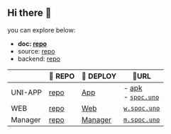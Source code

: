 ## Hi there 👋

<!--

**Here are some ideas to get you started:**

🙋‍♀️ A short introduction - what is your organization all about?
🌈 Contribution guidelines - how can the community get involved?
👩‍💻 Useful resources - where can the community find your docs? Is there anything else the community should know?
🍿 Fun facts - what does your team eat for breakfast?
🧙 Remember, you can do mighty things with the power of [Markdown](https://docs.github.com/github/writing-on-github/getting-started-with-writing-and-formatting-on-github/basic-writing-and-formatting-syntax)
-->
you can explore below: 

- **doc: [repo](https://github.com/SE-mcdb/SE2022_doc)**
- source: [repo](https://github.com/SE-mcdb/SE2022_source)
- backend: [repo](https://github.com/SE-mcdb/SE2022_Backend)

|         | 🌈 REPO                                                       | 🍿 DEPLOY                                        | 🧙URL  |
| ------- | ---- | ------- | ------- |
| UNI-APP |   [repo](https://github.com/SE-mcdb/SE2022_Frontend_App)   |   [App](https://github.com/SE-mcdb/App)   |- [apk](https://github.com/SE-mcdb/SE2022_source/releases)<br/>- [`spoc.uno`](http://spoc.uno) |
| WEB     | [repo](https://github.com/SE-mcdb/SE2022_Frontend_Web)     | [Web](https://github.com/SE-mcdb/Web) | [`w.spoc.uno`](http://w.spoc.uno) |
| Manager | [repo](https://github.com/SE-mcdb/SE2022_Frontend_Manager) | [Manager](https://github.com/SE-mcdb/Manager) | [`m.spoc.uno`](http://m.spoc.uno) |
